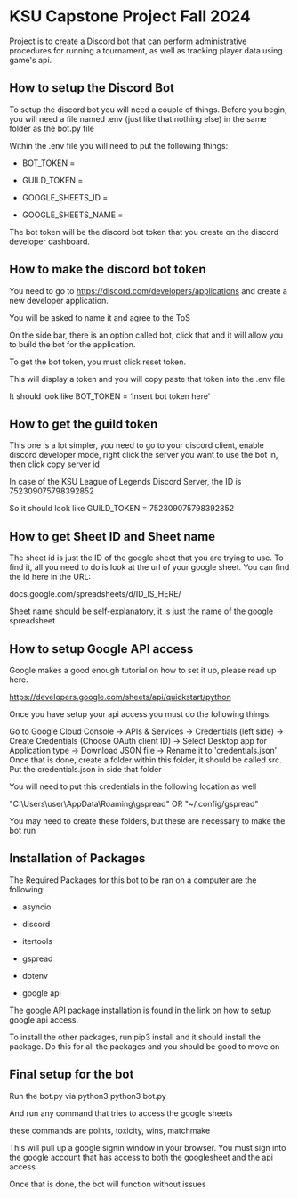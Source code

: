 
# KSU Capstone Project Fall 2024


Project is to create a Discord bot that can perform administrative procedures for running a tournament, as well as tracking player data using game's api.


## How to setup the Discord Bot
To setup the discord bot you will need a couple of things.
Before you begin, you will need a file named .env (just like that nothing else) in the same folder as the bot.py file

Within the .env file you will need to put the following things:

- BOT_TOKEN =

- GUILD_TOKEN =

- GOOGLE_SHEETS_ID =

- GOOGLE_SHEETS_NAME =

The bot token will be the discord bot token that you create on the discord developer dashboard.

## How to make the discord bot token ## 
You need to go to https://discord.com/developers/applications and create a new developer application.

You will be asked to name it and agree to the ToS

On the side bar, there is an option called bot, click that and it will allow you to build the bot for the application.

To get the bot token, you must click reset token.

This will display a token and you will copy paste that token into the .env file

It should look like BOT_TOKEN = ‘insert bot token here’

## How to get the guild token ## 
This one is a lot simpler, you need to go to your discord client, enable discord developer mode, right click the server you want to use the bot in, then click copy server id

In case of the KSU League of Legends Discord Server, the ID is 752309075798392852

So it should look like GUILD_TOKEN = 752309075798392852

## How to get Sheet ID and Sheet name ## 
The sheet id is just the ID of the google sheet that you are trying to use. To find it, all you need to do is look at the url of your google sheet. You can find the id here in the URL:

docs.google.com/spreadsheets/d/ID_IS_HERE/

Sheet name should be self-explanatory, it is just the name of the google spreadsheet

## How to setup Google API access ## 
Google makes a good enough tutorial on how to set it up, please read up here.

https://developers.google.com/sheets/api/quickstart/python

Once you have setup your api access you must do the following things:

Go to Google Cloud Console -> APIs & Services -> Credentials (left side) -> Create Credentials (Choose OAuth client ID) -> Select Desktop app for Application type -> Download JSON file -> Rename it to 'credentials.json' Once that is done, create a folder within this folder, it should be called src. Put the credentials.json in side that folder

You will need to put this credentials in the following location as well

"C:\Users\user\AppData\Roaming\gspread" OR "~/.config/gspread"

You may need to create these folders, but these are necessary to make the bot run

## Installation of Packages ## 
The Required Packages for this bot to be ran on a computer are the following:

- asyncio

- discord

- itertools

- gspread

- dotenv

- google api

The google API package installation is found in the link on how to setup google api access.

To install the other packages, run pip3 install and it should install the package. Do this for all the packages and you should be good to move on

## Final setup for the bot ## 
Run the bot.py via python3 python3 bot.py

And run any command that tries to access the google sheets

these commands are points, toxicity, wins, matchmake

This will pull up a google signin window in your browser. You must sign into the google account that has access to both the googlesheet and the api access

Once that is done, the bot will function without issues



